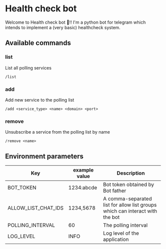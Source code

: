 # Health check bot

Welcome to Health check bot 👋!! I'm a python bot for telegram which intends to implement a (very basic) healthcheck
system.

## Available commands

### list
List all polling services
```
/list
```

### add
Add new service to the polling list
```
/add <service_type> <name> <domain> <port>
```

### remove
Unsubscribe a service from the polling list by name
```
/remove <name>
```

## Environment parameters

| Key                 | example value | Description                                                                  | 
|---------------------|---------------|------------------------------------------------------------------------------|
| BOT_TOKEN           | 1234:abcde    | Bot token obtained by Bot father                                             |
| ALLOW_LIST_CHAT_IDS | 1234,5678     | A comma-separated list for allow list groups which can interact with the bot |
| POLLING_INTERVAL    | 60            | The polling interval                                                         |
| LOG_LEVEL           | INFO          | Log level of the application                                                 |
